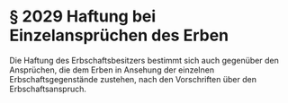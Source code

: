# § 2029 Haftung bei Einzelansprüchen des Erben
Die Haftung des Erbschaftsbesitzers bestimmt sich auch gegenüber den Ansprüchen, die dem Erben in Ansehung der einzelnen Erbschaftsgegenstände zustehen, nach den Vorschriften über den Erbschaftsanspruch.